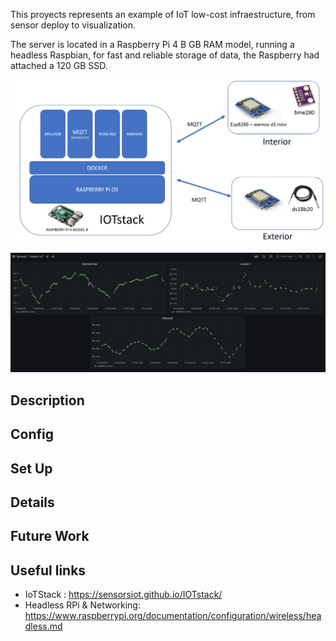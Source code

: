 
This proyects represents an example of IoT low-cost infraestructure, from sensor deploy to visualization.

The server is located in a Raspberry Pi 4 B GB RAM model, running a headless Raspbian, for fast and reliable storage of data, the Raspberry had attached a 120 GB SSD.

![nextionDebugg](img/architecture.png)


![nextionDebugg](img/meteoIOT.png)





## Description

## Config

## Set Up 

## Details 

## Future Work

## Useful links
* IoTStack : https://sensorsiot.github.io/IOTstack/
* Headless RPi & Networking: https://www.raspberrypi.org/documentation/configuration/wireless/headless.md

